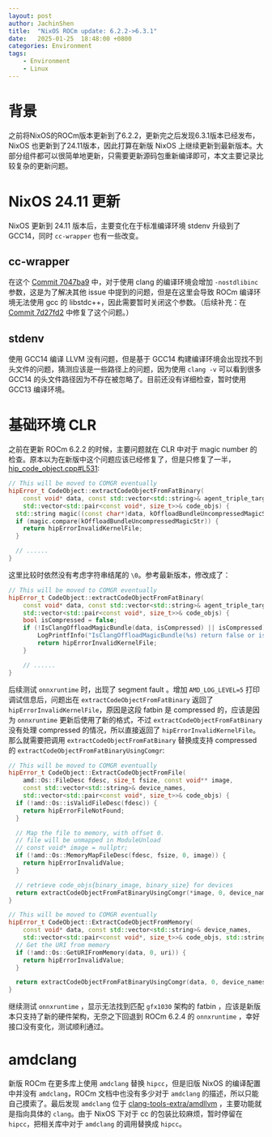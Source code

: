 ```yaml
---
layout: post
author: JachinShen
title:  "NixOS ROCm update: 6.2.2->6.3.1"
date:   2025-01-25  18:48:00 +0800
categories: Environment
tags: 
    - Environment
    - Linux
---
```


# 背景

之前将NixOS的ROCm版本更新到了6.2.2，更新完之后发现6.3.1版本已经发布，NixOS 也更新到了24.11版本，因此打算在新版 NixOS 上继续更新到最新版本。大部分组件都可以很简单地更新，只需要更新源码包重新编译即可，本文主要记录比较复杂的更新问题。

# NixOS 24.11 更新

NixOS 更新到 24.11 版本后，主要变化在于标准编译环境 stdenv 升级到了 GCC14，同时 `cc-wrapper` 也有一些改变。

## cc-wrapper

在这个 [Commit 7047ba9](https://github.com/NixOS/nixpkgs/commit/7047ba9ccbdf730d726c44de5e9182b4689b3f32) 中，对于使用 clang 的编译环境会增加 `-nostdlibinc` 参数，这是为了解决其他 issue 中提到的问题，但是在这里会导致 ROCm 编译环境无法使用 gcc 的 libstdc++，因此需要暂时关闭这个参数。（后续补充：在 [Commit 7d27fd2](https://github.com/NixOS/nixpkgs/commit/7d27fd2b04ede95f27fdce6b8902745777ad4844) 中修复了这个问题。）

## stdenv

使用 GCC14 编译 LLVM 没有问题，但是基于 GCC14 构建编译环境会出现找不到头文件的问题，猜测应该是一些路径上的问题，因为使用 `clang -v` 可以看到很多 GCC14 的头文件路径因为不存在被忽略了。目前还没有详细检查，暂时使用 GCC13 编译环境。

# 基础环境 CLR

之前在更新 ROCm 6.2.2 的时候，主要问题就在 CLR 中对于 magic number 的检查。原本以为在新版中这个问题应该已经修复了，但是只修复了一半，[hip_code_object.cpp#L531](https://github.com/ROCm/clr/blob/1b9c17779bbd913f30b06ee3051bd8b8dd60cd40/hipamd/src/hip_code_object.cpp#L531):

```cpp
// This will be moved to COMGR eventually
hipError_t CodeObject::extractCodeObjectFromFatBinary(
    const void* data, const std::vector<std::string>& agent_triple_target_ids,
    std::vector<std::pair<const void*, size_t>>& code_objs) {
  std::string magic((const char*)data, kOffloadBundleUncompressedMagicStrSize);
  if (magic.compare(kOffloadBundleUncompressedMagicStr)) {
    return hipErrorInvalidKernelFile;
  }

  // ......
}
```

这里比较时依然没有考虑字符串结尾的 `\0`。参考最新版本，修改成了：

```cpp
// This will be moved to COMGR eventually
hipError_t CodeObject::extractCodeObjectFromFatBinary(
    const void* data, const std::vector<std::string>& agent_triple_target_ids,
    std::vector<std::pair<const void*, size_t>>& code_objs) {
    bool isCompressed = false;
    if (!IsClangOffloadMagicBundle(data, isCompressed) || isCompressed) {
        LogPrintfInfo("IsClangOffloadMagicBundle(%s) return false or isCompressed is true", (const char*)data);
        return hipErrorInvalidKernelFile;
    }

    // ......
}
```

后续测试 `onnxruntime` 时，出现了 segment fault 。增加 `AMD_LOG_LEVEL=5` 打印调试信息后，问题出在 `extractCodeObjectFromFatBinary` 返回了 `hipErrorInvalidKernelFile`，原因是这段 fatbin 是 compressed 的，应该是因为 `onnxruntime` 更新后使用了新的格式，不过 `extractCodeObjectFromFatBinary` 没有处理 compressed 的情况，所以直接返回了 `hipErrorInvalidKernelFile`。那么就需要把调用 `extractCodeObjectFromFatBinary` 替换成支持 compressed 的 `extractCodeObjectFromFatBinaryUsingComgr`:

```cpp
// This will be moved to COMGR eventually
hipError_t CodeObject::ExtractCodeObjectFromFile(
    amd::Os::FileDesc fdesc, size_t fsize, const void** image,
    const std::vector<std::string>& device_names,
    std::vector<std::pair<const void*, size_t>>& code_objs) {
  if (!amd::Os::isValidFileDesc(fdesc)) {
    return hipErrorFileNotFound;
  }

  // Map the file to memory, with offset 0.
  // file will be unmapped in ModuleUnload
  // const void* image = nullptr;
  if (!amd::Os::MemoryMapFileDesc(fdesc, fsize, 0, image)) {
    return hipErrorInvalidValue;
  }

  // retrieve code_objs{binary_image, binary_size} for devices
  return extractCodeObjectFromFatBinaryUsingComgr(*image, 0, device_names, code_objs);
}

// This will be moved to COMGR eventually
hipError_t CodeObject::ExtractCodeObjectFromMemory(
    const void* data, const std::vector<std::string>& device_names,
    std::vector<std::pair<const void*, size_t>>& code_objs, std::string& uri) {
  // Get the URI from memory
  if (!amd::Os::GetURIFromMemory(data, 0, uri)) {
    return hipErrorInvalidValue;
  }

  return extractCodeObjectFromFatBinaryUsingComgr(data, 0, device_names, code_objs);
}
```

继续测试 `onnxruntime` ，显示无法找到匹配 `gfx1030` 架构的 fatbin ，应该是新版本只支持了新的硬件架构，无奈之下回退到 ROCm 6.2.4 的 `onnxruntime` ，幸好接口没有变化，测试顺利通过。

# amdclang

新版 ROCm 在更多库上使用 `amdclang` 替换 `hipcc`，但是旧版 NixOS 的编译配置中并没有 `amdclang`，ROCm 文档中也没有多少对于 `amdclang` 的描述，所以只能自己摸索了。最后发现 `amdclang` 位于 [clang-tools-extra/amdllvm](https://github.com/ROCm/llvm-project/tree/rocm-6.3.1/clang-tools-extra/amdllvm) ，主要功能就是指向具体的 `clang`。由于 NixOS 下对于 cc 的包装比较麻烦，暂时停留在 `hipcc`，把相关库中对于 `amdclang` 的调用替换成 `hipcc`。